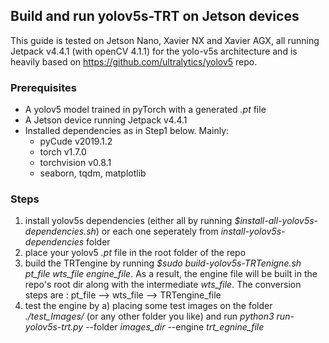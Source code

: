 ## Build and run yolov5s-TRT on Jetson devices
This guide is tested on Jetson Nano, Xavier NX and Xavier AGX, all running Jetpack v4.4.1 (with openCV 4.1.1) for the yolo-v5s architecture and is heavily based on https://github.com/ultralytics/yolov5 repo.

### Prerequisites
- A yolov5 model trained in pyTorch with a generated *.pt* file
- A Jetson device running Jetpack v4.4.1
- Installed dependencies as in Step1 below. Mainly: 
	- pyCude v2019.1.2
	- torch v1.7.0
	- torchvision v0.8.1
	- seaborn, tqdm, matplotlib

### Steps
1. install yolov5s dependencies (either all by running *$install-all-yolov5s-dependencies.sh*) or each one seperately from *install-yolov5s-dependencies* folder
2. place your yolov5 *.pt* file in the root folder of the repo
3. build the TRTengine by running  *$sudo build-yolov5s-TRTenigne.sh   pt_file wts_file   engine_file*. As a result, the engine file will be built in the repo's root dir along with the intermediate *wts_file*. The conversion steps are : pt_file --> wts_file --> TRTengine_file
4. test the engine by a) placing some test images on the folder *./test_Images/* (or any other folder you like) and run  *python3 run-yolov5s-trt.py* --folder *images_dir* --engine *trt_egnine_file*
